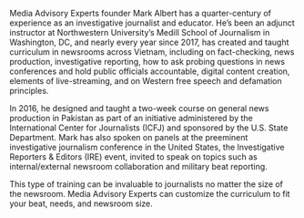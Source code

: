 <p>
            <span class="font-[Poppins] font-bold"> Media Advisory <span class="text-blue"> Experts</span></span> founder Mark Albert has a quarter-century of experience as an
            investigative journalist and educator. He’s been an adjunct
            instructor at Northwestern University’s Medill School of Journalism
            in Washington, DC, and nearly every year since 2017, has created and
            taught curriculum in newsrooms across Vietnam, including on
            fact-checking, news production, investigative reporting, how to ask
            probing questions in news conferences and hold public officials
            accountable, digital content creation, elements of live-streaming,
            and on Western free speech and defamation principles.</p>
            <p> In 2016, he designed and taught a two-week course on general news production in
            Pakistan as part of an initiative administered by the International
            Center for Journalists (ICFJ) and sponsored by the U.S. State
            Department. Mark has also spoken on panels at the preeminent
            investigative journalism conference in the United States, the
            Investigative Reporters & Editors (IRE) event, invited to
            speak on topics such as internal/external newsroom collaboration and
            military beat reporting.
          </p>
          <p>
            This type of training can be invaluable to journalists no matter the
            size of the newsroom. <span class="font-[Poppins] font-bold"> Media Advisory <span class="text-blue"> Experts</span></span> can customize the
            curriculum to fit your beat, needs, and newsroom size.
          </p>
